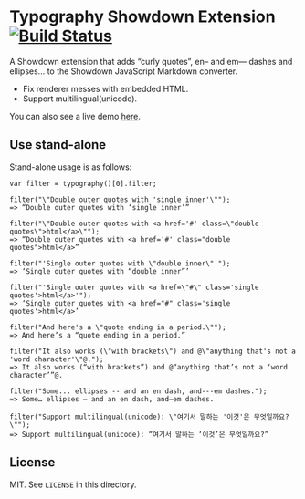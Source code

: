 # Typography Showdown Extension [![Build Status](https://secure.travis-ci.org/caerphoto/showdown_typography.png?branch=master)](https://travis-ci.org/caerphoto/showdown_typography)

A Showdown extension that adds “curly quotes”, en– and em— dashes and ellipses… to the Showdown JavaScript Markdown converter.

- Fix renderer messes with embedded HTML.
- Support multilingual(unicode).

You can also see a live demo [here](http://yangpro.github.io/showdown_typography/).

## Use stand-alone

Stand-alone usage is as follows:

    var filter = typography()[0].filter;
    
    filter("\"Double outer quotes with 'single inner'\"");
    => “Double outer quotes with ‘single inner’”
    
    filter("\"Double outer quotes with <a href='#' class=\"double quotes\">html</a>\"");
    => “Double outer quotes with <a href='#' class="double quotes">html</a>”
    
    filter("'Single outer quotes with \"double inner\"'");
    => ‘Single outer quotes with “double inner”’
    
    filter("'Single outer quotes with <a href=\"#\" class='single quotes'>html</a>'");
    => ‘Single outer quotes with <a href="#" class='single quotes'>html</a>’
    
    filter("And here's a \"quote ending in a period.\"");
    => And here’s a “quote ending in a period.”
    
    filter("It also works (\"with brackets\") and @\"anything that's not a 'word character'\"@.");
    => It also works (“with brackets”) and @“anything that’s not a ‘word character’”@.
    
    filter("Some... ellipses -- and an en dash, and---em dashes.");
    => Some… ellipses – and an en dash, and—em dashes.
    
    filter("Support multilingual(unicode): \"여기서 말하는 '이것'은 무엇일까요?\"");
    => Support multilingual(unicode): “여기서 말하는 ‘이것’은 무엇일까요?”

## License

MIT. See `LICENSE` in this directory.

